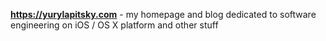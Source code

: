 **https://yurylapitsky.com** -  my homepage and blog dedicated to software engineering on iOS / OS X platform and other stuff
